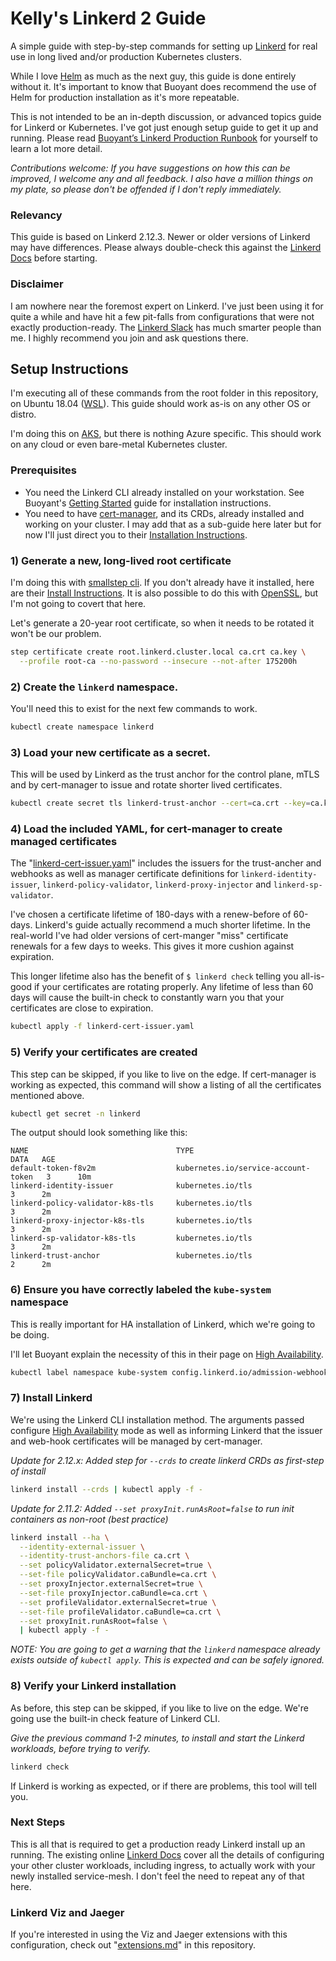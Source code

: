 # Kelly's Linkerd 2 Guide
A simple guide with step-by-step commands for setting up [Linkerd](https://linkerd.io) for real use in long lived and/or production Kubernetes clusters.  

While I love [Helm](https://helm.sh/) as much as the next guy, this guide is done entirely without it.  It's important to know that Buoyant does recommend the use of Helm for production installation as it's more repeatable.

This is not intended to be an in-depth discussion, or advanced topics guide for Linkerd or Kubernetes.  I've got just enough setup guide to get it up and running. Please read [Buoyant’s Linkerd Production Runbook](https://buoyant.io/linkerd-runbook/) for yourself to learn a lot more detail.

*Contributions welcome: If you have suggestions on how this can be improved, I welcome any and all feedback.  I also have a million things on my plate, so please don't be offended if I don't reply immediately.*

### Relevancy
This guide is based on Linkerd 2.12.3. Newer or older versions of Linkerd may have differences.  Please always double-check this against the [Linkerd Docs](https://linkerd.io/docs/) before starting.

### Disclaimer
I am nowhere near the foremost expert on Linkerd.  I've just been using it for quite a while and have hit a few pit-falls from configurations that were not exactly production-ready.  The [Linkerd Slack](http://slack.linkerd.io/?_gl=1*1gvbgbs*_ga*ODEyOTQyMDgwLjE2MzQyNTc0NjI.*_ga_TV358ZPK6D*MTY0NDQyMTUwNS43LjAuMTY0NDQyMTUwNS4w#_ga=2.153716476.550972073.1644365071-812942080.1634257462) has much smarter people than me.  I highly recommend you join and ask questions there. 
 

## Setup Instructions
I'm executing all of these commands from the root folder in this repository, on Ubuntu 18.04 ([WSL](https://docs.microsoft.com/en-us/windows/wsl/)). This guide should work as-is on any other OS or distro.

I'm doing this on [AKS](https://azure.microsoft.com/en-us/services/kubernetes-service/), but there is nothing  Azure specific.  This should work on any cloud or even bare-metal Kubernetes cluster.

### Prerequisites
* You need the Linkerd CLI already installed on your workstation.  See Buoyant's [Getting Started](https://linkerd.io/2.11/getting-started/#step-1-install-the-cli) guide for installation instructions.
* You need to have [cert-manager](https://cert-manager.io/), and its CRDs, already installed and working on your cluster.  I may add that as a sub-guide here later but for now I'll just direct you to their [Installation Instructions](https://cert-manager.io/docs/installation/).

### 1) Generate a new, long-lived root certificate
I'm doing this with [smallstep cli](https://smallstep.com/).  If you don't already have it installed, here are their [Install Instructions](https://smallstep.com/docs/step-cli/installation). It is also possible to do this with [OpenSSL](https://www.openssl.org/), but I'm not going to covert that here.
 
Let's generate a 20-year root certificate, so when it needs to be rotated it won't be our problem. 

```bash
step certificate create root.linkerd.cluster.local ca.crt ca.key \
  --profile root-ca --no-password --insecure --not-after 175200h
```

### 2) Create the `linkerd` namespace.
You'll need this to exist for the next few commands to work.

```bash
kubectl create namespace linkerd
```

### 3) Load your new certificate as a secret.
This will be used by Linkerd as the trust anchor for the control plane, mTLS and by cert-manager to issue and rotate shorter lived certificates.

```bash
kubectl create secret tls linkerd-trust-anchor --cert=ca.crt --key=ca.key --namespace=linkerd
```

### 4) Load the included YAML, for cert-manager to create managed certificates
The "[linkerd-cert-issuer.yaml](linkerd-cert-issuer.yaml)" includes the issuers for the trust-ancher and webhooks as well as manager certificate definitions for `linkerd-identity-issuer`, `linkerd-policy-validator`, `linkerd-proxy-injector` and `linkerd-sp-validator`.

I've chosen a certificate lifetime of 180-days with a renew-before of 60-days.  Linkerd's guide actually recommend a much shorter lifetime.  In the real-world I've had older versions of cert-manger "miss" certificate renewals for a few days to weeks.  This gives it more cushion against expiration.  

This longer lifetime also has the benefit of `$ linkerd check` telling you all-is-good if your certificates are rotating properly. Any lifetime of less than 60 days will cause the built-in check to constantly warn you that your certificates are close to expiration.

```bash
kubectl apply -f linkerd-cert-issuer.yaml
```

### 5) Verify your certificates are created
This step can be skipped, if you like to live on the edge.  If cert-manager is working as expected, this command will show a listing of all the certificates mentioned above.

```bash
kubectl get secret -n linkerd
```

The output should look something like this:

```
NAME                                 TYPE                                  DATA   AGE
default-token-f8v2m                  kubernetes.io/service-account-token   3      10m
linkerd-identity-issuer              kubernetes.io/tls                     3      2m
linkerd-policy-validator-k8s-tls     kubernetes.io/tls                     3      2m
linkerd-proxy-injector-k8s-tls       kubernetes.io/tls                     3      2m
linkerd-sp-validator-k8s-tls         kubernetes.io/tls                     3      2m
linkerd-trust-anchor                 kubernetes.io/tls                     2      2m
```

### 6) Ensure you have correctly labeled the `kube-system` namespace

This is really important for HA installation of Linkerd, which we're going to be doing. 

I'll let Buoyant explain the necessity of this in their page on [High Availability](https://linkerd.io/2.11/features/ha/#exclude-the-kube-system-namespace).

```bash
kubectl label namespace kube-system config.linkerd.io/admission-webhooks=disabled
```

### 7) Install Linkerd

We're using the Linkerd CLI installation method.  The arguments passed configure [High Availability](https://linkerd.io/2.11/features/ha/#exclude-the-kube-system-namespace) mode as well as informing Linkerd that the issuer and web-hook certificates will be managed by cert-manager.

*Update for 2.12.x: Added step for `--crds` to create linkerd CRDs as first-step of install*

```bash
linkerd install --crds | kubectl apply -f -
```

*Update for 2.11.2: Added `--set proxyInit.runAsRoot=false` to run init containers as non-root (best practice)*

```bash
linkerd install --ha \
  --identity-external-issuer \
  --identity-trust-anchors-file ca.crt \
  --set policyValidator.externalSecret=true \
  --set-file policyValidator.caBundle=ca.crt \
  --set proxyInjector.externalSecret=true \
  --set-file proxyInjector.caBundle=ca.crt \
  --set profileValidator.externalSecret=true \
  --set-file profileValidator.caBundle=ca.crt \
  --set proxyInit.runAsRoot=false \
  | kubectl apply -f -
```

*NOTE: You are going to get a warning that the `linkerd` namespace already exists outside of `kubectl apply`.  This is expected and can be safely ignored.*

### 8) Verify your Linkerd installation
As before, this step can be skipped, if you like to live on the edge.  We're going use the built-in check feature of Linkerd CLI.

*Give the previous command 1-2 minutes, to install and start the Linkerd workloads, before trying to verify.*

```bash
linkerd check
```

If Linkerd is working as expected, or if there are problems, this tool will tell you.

### Next Steps

This is all that is required to get a production ready Linkerd install up an running.  The existing online [Linkerd Docs](https://linkerd.io/docs/) cover all the details of configuring your other cluster workloads, including ingress, to actually work with your newly installed service-mesh.  I don't feel the need to repeat any of that here.

### Linkerd Viz and Jaeger

If you're interested in using the Viz and Jaeger extensions with this configuration, check out "[extensions.md](extensions.md)" in this repository.

 
